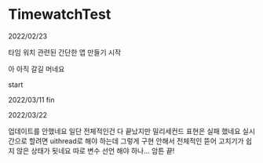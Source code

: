 # TimewatchTest


2022/02/23

타임 워치 관련된 간단한 앱 만들기 시작

아 아직 갈길 머네요

start

2022/03/11 fin

2022/03/22 

업데이트를 안했네요 일단 전체적인건 다 끝났지만 밀리세컨드 표현은 실패 했네요
실시간으로 할려면 uithread로 해야 하는데 그렇게 구현 안해서 전체적인 뜯어 고치기가 쉽지 않은 상태가 됫네요
따로 변수 선언 해야 하나...
암튼 끝!